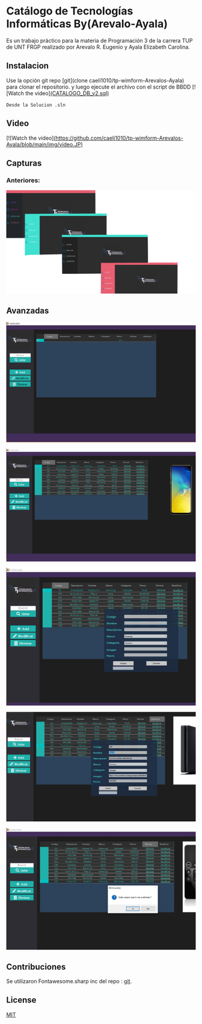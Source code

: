 # Catálogo de Tecnologías Informáticas  By(Arevalo-Ayala)

Es un trabajo práctico  para la materia de  Programación 3 de la carrera TUP de UNT FRGP
realizado por Arevalo R. Eugenio y Ayala Elizabeth Carolina.

## Instalacion

Use la opción git repo [git](clone caeli1010/tp-wimform-Arevalos-Ayala) para clonar el repositorio.
y luego ejecute el archivo con el script de BBDD [![Watch the video][(CATALOGO_DB_v2.sql)](https://github.com/caeli1010/tp-winform-Arevalo-Ayala/blob/main/CATALOGO_DB_v2.sql)

```Ejectuar
Desde la Solucion .sln
```
## Video
[![Watch the video][(https://github.com/caeli1010/tp-wimform-Arevalos-Ayala/blob/main/img/video.JP)](https://youtu.be/DcuRTjctd8k)


## Capturas
### Anteriores:
![Versiones Iniciales](https://github.com/caeli1010/tp-wimform-Arevalos-Ayala/blob/main/img/anterioes.png)


## Avanzadas

![Inicio Beta](https://github.com/caeli1010/tp-wimform-Arevalos-Ayala/blob/main/img/inicio.JPG)

![Versiones Beta](https://github.com/caeli1010/tp-wimform-Arevalos-Ayala/blob/main/img/articulos.JPG)

![Versiones Beta](https://github.com/caeli1010/tp-wimform-Arevalos-Ayala/blob/main/img/agregar.JPG)

![Versiones Beta](https://github.com/caeli1010/tp-wimform-Arevalos-Ayala/blob/main/img/Modificar.JPG)

![Versiones Beta](https://github.com/caeli1010/tp-wimform-Arevalos-Ayala/blob/main/img/eliminar.JPG)



## Contribuciones
Se utilizaron Fontawesome.sharp inc del repo : [git](https://github.com/awesome-inc/FontAwesome.Sharp#windows-forms).



## License
[MIT](https://choosealicense.com/licenses/mit/)
 
